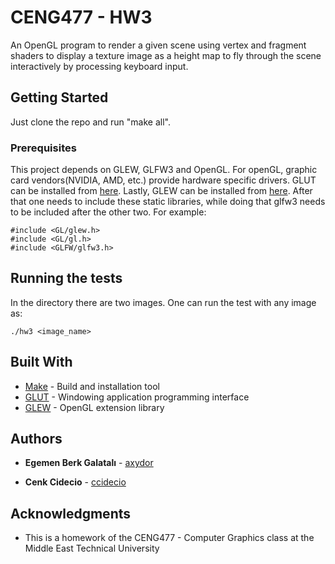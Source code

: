 # CENG477 - HW3
An OpenGL program to render a given scene using vertex and fragment shaders to display a texture image as a height map to fly through the scene interactively by processing keyboard input.  

## Getting Started

Just clone the repo and run "make all".

### Prerequisites

This project depends on GLEW, GLFW3 and OpenGL. For openGL, graphic card vendors(NVIDIA, AMD, etc.) provide hardware specific drivers. GLUT can be installed from [here](https://www.opengl.org/resources/libraries/glut/). Lastly, GLEW can be installed from [here](http://glew.sourceforge.net/). After that one needs to include these static libraries, while doing that glfw3 needs to be included after the other two. For example:
```
#include <GL/glew.h>
#include <GL/gl.h>
#include <GLFW/glfw3.h>
```

## Running the tests

In the directory there are two images. One can run the test with any image as:
```
./hw3 <image_name>
```

## Built With

* [Make](https://www.gnu.org/software/make/) - Build and installation tool
* [GLUT](https://www.opengl.org/resources/libraries/glut/) -  Windowing application programming interface
* [GLEW](https://www.opengl.org/sdk/libs/GLEW/) - OpenGL extension library

## Authors

* **Egemen Berk Galatalı** - [axydor](https://github.com/axydor)

* **Cenk Cidecio** - [ccidecio](https://github.com/ccidecio)

## Acknowledgments

* This is a homework of the CENG477 - Computer Graphics class at the Middle East Technical University

